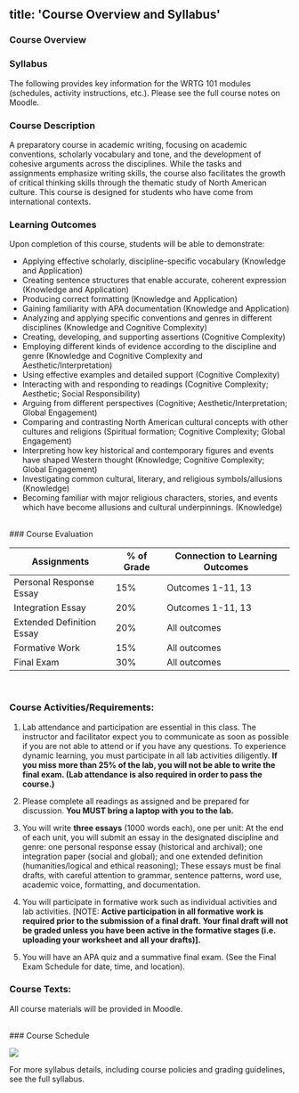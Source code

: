 title: 'Course Overview and Syllabus'
---

### Course Overview

### Syllabus

The following provides key information for the WRTG 101 modules (schedules, activity instructions, etc.). Please see the full course notes on Moodle.

### Course Description
A preparatory course in academic writing, focusing on academic conventions, scholarly vocabulary and tone, and the development of cohesive arguments across the disciplines. While the tasks and assignments emphasize writing skills, the course also facilitates the growth of critical thinking skills through the thematic study of North American culture. This course is designed for students who have come from international contexts.

### Learning Outcomes

Upon completion of this course, students will be able to demonstrate:
- Applying effective scholarly, discipline-specific vocabulary (Knowledge and Application)
- Creating sentence structures that enable accurate, coherent expression (Knowledge and Application)
- Producing correct formatting (Knowledge and Application)
- Gaining familiarity with APA documentation (Knowledge and Application)
- Analyzing and applying specific conventions and genres in different disciplines (Knowledge and Cognitive Complexity)
- Creating, developing, and supporting assertions (Cognitive Complexity)
- Employing different kinds of evidence according to the discipline and genre (Knowledge and Cognitive Complexity and Aesthetic/Interpretation)
- Using effective examples and detailed support (Cognitive Complexity)
- Interacting with and responding to readings (Cognitive Complexity; Aesthetic; Social Responsibility)
- Arguing from different perspectives (Cognitive; Aesthetic/Interpretation; Global Engagement)
- Comparing and contrasting North American cultural concepts with other cultures and religions (Spiritual formation; Cognitive Complexity; Global Engagement)
- Interpreting how key historical and contemporary figures and events have shaped Western thought (Knowledge; Cognitive Complexity; Global Engagement)
- Investigating common cultural, literary, and religious symbols/allusions (Knowledge)
- Becoming familiar with major religious characters, stories, and events which have become allusions and cultural underpinnings. (Knowledge)

<br>
### Course Evaluation

| Assignments          | % of Grade    | Connection to Learning Outcomes |
|---------------------|---------------|--------------------|  
| Personal Response Essay |   15%     | Outcomes 1-11, 13   | 
| Integration Essay     | 20% |  Outcomes 1-11, 13 |               
| Extended Definition Essay            | 20%           | All outcomes |  
| Formative Work      | 15%           |  All outcomes   |  
| Final Exam     | 30%            | All outcomes  |  

 

### Course Activities/Requirements:

1.	Lab attendance and participation are essential in this class. The instructor and facilitator expect you to communicate as soon as possible if you are not able to attend or if you have any questions. To experience dynamic learning, you must participate in all lab activities diligently. **If you miss more than 25% of the lab, you will not be able to write the final exam. (Lab attendance is also required in order to pass the course.)**

2.	Please complete all readings as assigned and be prepared for discussion. **You MUST bring a laptop with you to the lab.** 

3.	You will write **three essays** (1000 words each), one per unit:
    At the end of each unit, you will submit an essay in the designated discipline and genre: one personal response essay (historical and archival); one integration paper         (social and global); and one extended definition (humanities/logical and ethical reasoning); These essays must be final drafts, with careful attention to grammar, sentence     patterns, word use, academic voice, formatting, and documentation. 

4.	You will participate in formative work such as individual activities and lab activities. [NOTE: **Active participation in all formative work is required prior to the submission of a final draft. Your final draft will not be graded unless you have been active in the formative stages (i.e. uploading your worksheet and all your drafts)].**

5.	You will have an APA quiz and a summative final exam. (See the Final Exam Schedule for date, time, and location).



### Course Texts:
All course materials will be provided in Moodle.  

<br>
### Course Schedule

![](Course_Schedule_updated.png)


For more syllabus details, including course policies and grading guidelines, see the full syllabus.
